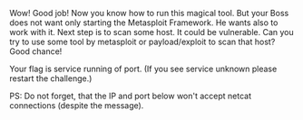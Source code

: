 Wow! Good job! Now you know how to run this magical tool. But your Boss does not want only starting the Metasploit Framework. He wants also to work with it. Next step is to scan some host. It could be vulnerable. Can you try to use some tool by metasploit or payload/exploit to scan that host? 
Good chance!

Your flag is service running of port. (If you see service unknown please restart the challenge.)

PS: Do not forget, that the IP and port below won't accept netcat connections (despite the message).
